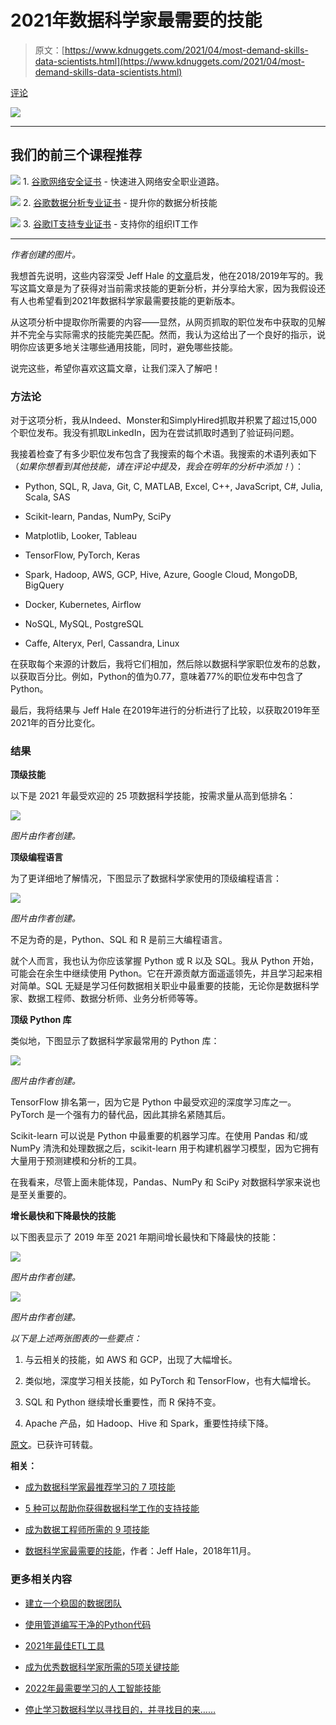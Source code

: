 # 2021年数据科学家最需要的技能

> 原文：[https://www.kdnuggets.com/2021/04/most-demand-skills-data-scientists.html](https://www.kdnuggets.com/2021/04/most-demand-skills-data-scientists.html)

[评论](#comments)

![](../Images/e136833c3039f44ec8132178ab83441b.png)

* * *

## 我们的前三个课程推荐

![](../Images/0244c01ba9267c002ef39d4907e0b8fb.png) 1\. [谷歌网络安全证书](https://www.kdnuggets.com/google-cybersecurity) - 快速进入网络安全职业道路。

![](../Images/e225c49c3c91745821c8c0368bf04711.png) 2\. [谷歌数据分析专业证书](https://www.kdnuggets.com/google-data-analytics) - 提升你的数据分析技能

![](../Images/0244c01ba9267c002ef39d4907e0b8fb.png) 3\. [谷歌IT支持专业证书](https://www.kdnuggets.com/google-itsupport) - 支持你的组织IT工作

* * *

*作者创建的图片。*

我想首先说明，这些内容深受 Jeff Hale 的[文章](https://www.kdnuggets.com/2018/11/most-demand-skills-data-scientists.html)启发，他在2018/2019年写的。我写这篇文章是为了获得对当前需求技能的更新分析，并分享给大家，因为我假设还有人也希望看到2021年数据科学家最需要技能的更新版本。

从这项分析中提取你所需要的内容——显然，从网页抓取的职位发布中获取的见解并不完全与实际需求的技能完美匹配。然而，我认为这给出了一个良好的指示，说明你应该更多地关注哪些通用技能，同时，避免哪些技能。

说完这些，希望你喜欢这篇文章，让我们深入了解吧！

### 方法论

对于这项分析，我从Indeed、Monster和SimplyHired抓取并积累了超过15,000个职位发布。我没有抓取LinkedIn，因为在尝试抓取时遇到了验证码问题。

我接着检查了有多少职位发布包含了我搜索的每个术语。我搜索的术语列表如下（*如果你想看到其他技能，请在评论中提及，我会在明年的分析中添加！*）：

+   Python, SQL, R, Java, Git, C, MATLAB, Excel, C++, JavaScript, C#, Julia, Scala, SAS

+   Scikit-learn, Pandas, NumPy, SciPy

+   Matplotlib, Looker, Tableau

+   TensorFlow, PyTorch, Keras

+   Spark, Hadoop, AWS, GCP, Hive, Azure, Google Cloud, MongoDB, BigQuery

+   Docker, Kubernetes, Airflow

+   NoSQL, MySQL, PostgreSQL

+   Caffe, Alteryx, Perl, Cassandra, Linux

在获取每个来源的计数后，我将它们相加，然后除以数据科学家职位发布的总数，以获取百分比。例如，Python的值为0.77，意味着77%的职位发布中包含了Python。

最后，我将结果与 Jeff Hale 在2019年进行的分析进行了比较，以获取2019年至2021年的百分比变化。

### 结果

**顶级技能**

以下是 2021 年最受欢迎的 25 项数据科学技能，按需求量从高到低排名：

![](../Images/6580379d4ca5b412ad47fec8526ab06e.png)

*图片由作者创建。*

**顶级编程语言**

为了更详细地了解情况，下图显示了数据科学家使用的顶级编程语言：

![](../Images/5fd6d82023f95bb0e43c2ce3345726aa.png)

*图片由作者创建。*

不足为奇的是，Python、SQL 和 R 是前三大编程语言。

就个人而言，我也认为你应该掌握 Python 或 R 以及 SQL。我从 Python 开始，可能会在余生中继续使用 Python。它在开源贡献方面遥遥领先，并且学习起来相对简单。SQL 无疑是学习任何数据相关职业中最重要的技能，无论你是数据科学家、数据工程师、数据分析师、业务分析师等等。

**顶级 Python 库**

类似地，下图显示了数据科学家最常用的 Python 库：

![](../Images/cf48b9a2c88e87fab4698da864a1d758.png)

*图片由作者创建。*

TensorFlow 排名第一，因为它是 Python 中最受欢迎的深度学习库之一。PyTorch 是一个强有力的替代品，因此其排名紧随其后。

Scikit-learn 可以说是 Python 中最重要的机器学习库。在使用 Pandas 和/或 NumPy 清洗和处理数据之后，scikit-learn 用于构建机器学习模型，因为它拥有大量用于预测建模和分析的工具。

在我看来，尽管上面未能体现，Pandas、NumPy 和 SciPy 对数据科学家来说也是至关重要的。

**增长最快和下降最快的技能**

以下图表显示了 2019 年至 2021 年期间增长最快和下降最快的技能：

![](../Images/06f02f23776d0c04b050bd35de3bcb32.png)

*图片由作者创建。*

![](../Images/341b6c33eeaf1bea13fd9c1d2d199b4f.png)

*图片由作者创建。*

*以下是上述两张图表的一些要点：*

1.  与云相关的技能，如 AWS 和 GCP，出现了大幅增长。

1.  类似地，深度学习相关技能，如 PyTorch 和 TensorFlow，也有大幅增长。

1.  SQL 和 Python 继续增长重要性，而 R 保持不变。

1.  Apache 产品，如 Hadoop、Hive 和 Spark，重要性持续下降。

[原文](https://towardsdatascience.com/the-most-in-demand-skills-for-data-scientists-in-2021-4b2a808f4005)。已获许可转载。

**相关：**

+   [成为数据科学家最推荐学习的 7 项技能](https://www.kdnuggets.com/2021/02/7-most-recommended-skills-data-scientist.html)

+   [5 种可以帮助你获得数据科学工作的支持技能](https://www.kdnuggets.com/2021/02/5-supporting-skills-data-science-job.html)

+   [成为数据工程师所需的 9 项技能](https://www.kdnuggets.com/2021/03/9-skills-become-data-engineer.html)

+   [数据科学家最需要的技能](https://www.kdnuggets.com/2018/11/most-demand-skills-data-scientists.html)，作者：Jeff Hale，2018年11月。

### 更多相关内容

+   [建立一个稳固的数据团队](https://www.kdnuggets.com/2021/12/build-solid-data-team.html)

+   [使用管道编写干净的Python代码](https://www.kdnuggets.com/2021/12/write-clean-python-code-pipes.html)

+   [2021年最佳ETL工具](https://www.kdnuggets.com/2021/12/mozart-best-etl-tools-2021.html)

+   [成为优秀数据科学家所需的5项关键技能](https://www.kdnuggets.com/2021/12/5-key-skills-needed-become-great-data-scientist.html)

+   [2022年最需要学习的人工智能技能](https://www.kdnuggets.com/2022/08/indemand-artificial-intelligence-skills-learn-2022.html)

+   [停止学习数据科学以寻找目的，并寻找目的来……](https://www.kdnuggets.com/2021/12/stop-learning-data-science-find-purpose.html)
